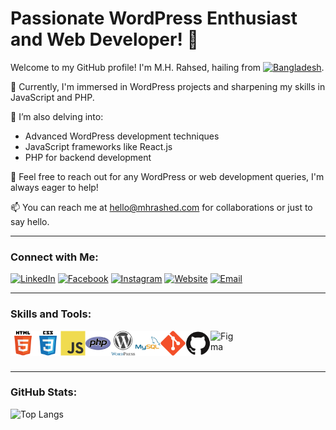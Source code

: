 # Passionate WordPress Enthusiast and Web Developer! 🚀

Welcome to my GitHub profile! I'm M.H. Rahsed, hailing from [![Bangladesh](https://img.shields.io/badge/🇧🇩-Bangladesh-green)](https://en.wikipedia.org/wiki/Bangladesh).

🔭 Currently, I'm immersed in WordPress projects and sharpening my skills in JavaScript and PHP.

🌱 I’m also delving into:
- Advanced WordPress development techniques
- JavaScript frameworks like React.js
- PHP for backend development

💬 Feel free to reach out for any WordPress or web development queries, I'm always eager to help!

📫 You can reach me at hello@mhrashed.com for collaborations or just to say hello.

---

### Connect with Me:

[![LinkedIn](https://img.shields.io/badge/-LinkedIn-blue?style=for-the-badge&logo=linkedin)](https://linkedin.com/in/themhrashed/)
[![Facebook](https://img.shields.io/badge/-Facebook-blue?style=for-the-badge&logo=facebook)](https://fb.com/themhrashed/)
[![Instagram](https://img.shields.io/badge/-Instagram-pink?style=for-the-badge&logo=instagram)](https://instagram.com/themhrashed/)
[![Website](https://img.shields.io/badge/🌐-Website-yellow?style=for-the-badge)](https://www.mhrashed.com)
[![Email](https://img.shields.io/badge/-Email-purple?style=for-the-badge&logo=gmail)](mailto:hello@mhrashed.com)

---

### Skills and Tools:

[<img align="left" alt="HTML5" width="40px" src="https://raw.githubusercontent.com/devicons/devicon/master/icons/html5/html5-original-wordmark.svg" />](https://www.w3schools.com/html/)
[<img align="left" alt="CSS3" width="40px" src="https://raw.githubusercontent.com/devicons/devicon/master/icons/css3/css3-original-wordmark.svg" />](https://www.w3schools.com/css/)
[<img align="left" alt="JavaScript" width="40px" src="https://raw.githubusercontent.com/devicons/devicon/master/icons/javascript/javascript-original.svg" />](https://developer.mozilla.org/en-US/docs/Web/JavaScript)
[<img align="left" alt="PHP" width="40px" src="https://raw.githubusercontent.com/devicons/devicon/master/icons/php/php-original.svg" />](https://www.php.net)
[<img align="left" alt="WordPress" width="40px" src="https://raw.githubusercontent.com/devicons/devicon/master/icons/wordpress/wordpress-original.svg" />](https://wordpress.com/)
[<img align="left" alt="MySQL" width="40px" src="https://raw.githubusercontent.com/devicons/devicon/master/icons/mysql/mysql-original-wordmark.svg" />](https://www.mysql.com/)
[<img align="left" alt="Git" width="40px" src="https://raw.githubusercontent.com/devicons/devicon/master/icons/git/git-original.svg" />](https://git-scm.com/)
[<img align="left" alt="GitHub" width="40px" src="https://raw.githubusercontent.com/devicons/devicon/master/icons/github/github-original.svg" />](https://github.com/)
[<img align="left" alt="Figma" width="40px" src="https://www.vectorlogo.zone/logos/figma/figma-icon.svg" />](https://www.figma.com/)

<br>
<br>
<br>

---

### GitHub Stats:

![Top Langs](https://github-readme-stats.vercel.app/api/top-langs/?username=themhrashed&layout=compact)
